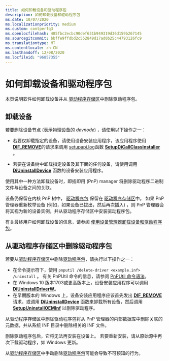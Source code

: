 ```yaml
---
title: 如何卸载设备和驱动程序包
description: 如何卸载设备和驱动程序包
ms.date: 10/07/2020
ms.localizationpriority: medium
ms.custom: contperfq3
ms.openlocfilehash: 485fbc2ecbc90def631b949319d36d159b267145
ms.sourcegitcommit: bbffe9ffdbd2c552849d17ad0b25c44793126fc9
ms.translationtype: MT
ms.contentlocale: zh-CN
ms.lasthandoff: 12/08/2020
ms.locfileid: "96857355"
---
```

# <a name="how-devices-and-driver-packages-are-uninstalled"></a>如何卸载设备和驱动程序包

本页说明软件如何卸载设备并从 [驱动程序存储区](driver-store.md)中删除驱动程序包。

## <a name="uninstalling-the-device"></a>卸载设备

若要删除设备节点 (表示物理设备的 *devnode*) ，请使用以下操作之一：

* 若要仅卸载指定的设备，请使用设备安装应用程序，该应用程序使用 [**DIF_REMOVE**](./dif-remove.md)的请求来调用 [setupapi.log](setupapi.md)函数 [**SetupDiCallClassInstaller**](/windows/win32/api/setupapi/nf-setupapi-setupdicallclassinstaller) 。

* 若要在设备树中卸载指定设备及其下面的任何设备，请使用调用 [**DiUninstallDevice**](/windows/win32/api/newdev/nf-newdev-diuninstalldevice) 函数的设备安装应用程序。

使用其中一种方法卸载设备时，即插即用 (PnP) manager 将删除驱动程序二进制文件与设备之间的关联。

设备仍保留在内核 PnP 树中， [驱动程序包](driver-packages.md) 保留在 [驱动程序存储区](driver-store.md)中。 如果 PnP 管理器重新枚举设备 (例如，如果设备已拔出，然后再次插入) ，则 PnP 管理器会将其视为新的设备实例，并从驱动程序存储区中安装驱动程序包。

有关最终用户如何卸载设备的信息，请参阅  [使用设备管理器卸载设备和驱动程序包](using-device-manager-to-uninstall-devices-and-driver-packages.md)。

## <a name="deleting-a-driver-package-from-the-driver-store"></a>从驱动程序存储区中删除驱动程序包

若要从[驱动程序存储区](driver-store.md)中删除[驱动程序包](driver-packages.md)，请执行以下操作之一：

* 在命令提示符下，使用 `pnputil /delete-driver <example.inf> /uninstall` 。 有关 PnPUtil 命令的信息，请参阅 [PnPUtil 命令语法](../devtest/pnputil-command-syntax.md)。
* 在 Windows 10 版本1703或更高版本上，设备安装应用程序可以调用 [**DiUninstallDriverW**](/windows/win32/api/newdev/nf-newdev-diuninstalldriverw)。
* 在早期版本的 Windows 上，设备安装应用程序应该首先发出 [**DIF_REMOVE**](./dif-remove.md) 请求，或调用 [**DiUninstallDevice**](/windows/win32/api/newdev/nf-newdev-diuninstalldevice) 函数来卸载所有设备，然后调用 [**SetupUninstallOEMInf**](/windows/win32/api/setupapi/nf-setupapi-setupuninstalloeminfa) 以删除驱动程序。

从驱动程序存储区中删除驱动程序包将从 PnP 管理器的内部数据库中删除关联的元数据，并从系统 INF 目录中删除相关的 INF 文件。

删除驱动程序包后，它将无法再安装在设备上。 若要重新安装，请从原始源中再次下载驱动程序，如 Windows 更新。

从[驱动程序存储区](driver-store.md)中手动删除[驱动程序包](driver-packages.md)可能会导致不可预知的行为。
